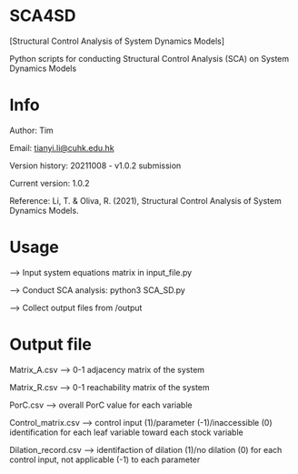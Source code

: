 # SCA4SD
[Structural Control Analysis of System Dynamics Models]

Python scripts for conducting Structural Control Analysis (SCA) on System Dynamics Models

# Info

Author: Tim

Email: tianyi.li@cuhk.edu.hk

Version history: 20211008 - v1.0.2 submission

Current version: 1.0.2

Reference: Li, T. & Oliva, R. (2021), Structural Control Analysis of System Dynamics Models.

# Usage

--> Input system equations matrix in input_file.py

--> Conduct SCA analysis: python3 SCA_SD.py

--> Collect output files from /output

# Output file

Matrix_A.csv --> 0-1 adjacency matrix of the system

Matrix_R.csv --> 0-1 reachability matrix of the system

PorC.csv --> overall PorC value for each variable 

Control_matrix.csv --> control input (1)/parameter (-1)/inaccessible (0) identification for each leaf variable toward each stock variable

Dilation_record.csv --> identifaction of dilation (1)/no dilation (0) for each control input, not applicable (-1) to each parameter





